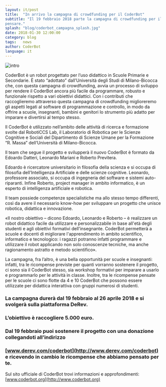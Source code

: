 ```yaml
---
layout: it/post
title:  "In arrivo la campagna di crowdfunding per il CoderBot"
subtitle: "Il 19 febbraio 2018 parte la campagna di crowdfunding per il CoderBot, un robot per giocare a
pensare."
splash: "blog/coderbot_campagna_splash.jpg"
date: 2018-01-30 12:00:00
category: blog
tags:   news
author: CoderBot
language: it
---
```

![intro]({{site.baseurl}}/img/blog/coderbot_campagna_splash.jpg)

CoderBot è un robot progettato per l’uso didattico in Scuole Primarie e Secondarie. È stato
“adottato” dall’Università degli Studi di Milano-Bicocca che, con questa campagna di
crowdfunding, avvia un processo di sviluppo per rendere il CoderBot ancora più facile da
programmare, robusto e funzionale rispetto a vari obiettivi didattici. Con i contributi che
raccoglieremo attraverso questa campagna di crowdfunding miglioreremo gli aspetti legati al
software di programmazione e controllo, in modo da offrire a scuole, insegnanti, bambini e genitori
lo strumento più adatto per imparare e divertirsi al tempo stesso.

Il CoderBot è utilizzato nell’ambito delle attività di ricerca e formazione svolte dal RobotiCCS Lab,
il Laboratorio di Robotica per le Scienze Cognitive e Sociali del Dipartimento di Scienze Umane
per la Formazione “R. Massa” dell’Università di Milano-Bicocca.

Il team che segue il progetto e svilupperà il nuovo CoderBot è formato da Edoardo Datteri,
Leonardo Mariani e Roberto Previtera.

Edoardo è ricercatore universitario in filosofia della scienza e si occupa di filosofia dell’Intelligenza
Artificiale e delle scienze cognitive. Leonardo, professore associato, si occupa di ingegneria del
software e sistemi auto-riparanti. Infine Roberto, project manager in ambito informatico, è un
esperto di intelligenza artificiale e robotica.

Il team possiede competenze specialistiche ma allo stesso tempo differenti, così da avere il
necessario know-how per sviluppare un progetto che unisce robotica, didattica e innovazione.

«Il nostro obiettivo – dicono Edoardo, Leonardo e Roberto – è realizzare un robot didattico facile da
utilizzare e personalizzabile in base all'età degli studenti e agli obiettivi formativi dell'insegnante.
CoderBot permetterà a scuole e docenti di migliorare l'apprendimento in ambito scientifico,
informatico e tecnologico: i ragazzi potranno infatti programmare e utilizzare il robot applicando
non solo conoscenze tecniche, ma anche ragionamento astratto e metodo scientifico».

La campagna, fra l’altro, è una bella opportunità per scuole e insegnanti: infatti, tra le ricompense
previste per quanti vorranno sostenere il progetto, ci sono sia il CoderBot stesso, sia workshop
formativi per imparare a usarlo e programmarlo per le attività in classe. Inoltre, tra le ricompense
pensate per le scuole ci sono flotte da 4 e 10 CoderBot che possono essere utilizzate per didattica
interattiva con gruppi numerosi di studenti.


### La campagna durerà dal 19 febbraio al 26 aprile 2018 e si svolgerà sulla piattaforma DeRev.
### L’obiettivo è raccogliere 5.000 euro.

### Dal 19 febbraio puoi sostenere il progetto con una donazione collegandoti all’indirizzo
### [www.derev.com/coderbot](http://www.derev.com/coderbot) e ricevendo in cambio le ricompense che abbiamo pensato per te.


Sul sito ufficiale di CoderBot trovi informazioni e approfondimenti: [www.coderbot.org](http://www.coderbot.org)
